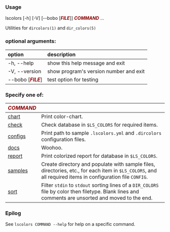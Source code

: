 ### Usage
lscolors [-h] [-V] [--bobo [<span style="color: darkred">***FILE***</span>]]
                <span style="color: darkred">***COMMAND***</span> ...

Utilities for `dircolors(1)` and `dir_colors(5)`

### optional arguments:
| option | description |
|:------ |:----------- |
| -h, --help | show this help message and exit |
| -V, --version | show program's version number and exit |
| --bobo [<span style="color: darkred">***FILE***</span>] | test option for testing |

### Specify one of:
| <span style="color: darkred">***COMMAND***</span> | |
|:--- | --- |
| [chart](docs/chart.md) | Print color-chart. |
| [check](docs/check.md) | Check database in `$LS_COLORS` for required items. |
| [configs](docs/configs.md) | Print path to sample `.lscolors.yml` and `.dircolors` configuration files. |
| [docs](docs/docs.md) | Woohoo. |
| [report](docs/report.md) | Print colorized report for database in `$LS_COLORS`. |
| [samples](docs/samples.md) | Create directory and populate with sample files, directories, etc., for each item in `$LS_COLORS`, and all required items in configuration file `CONFIG`. |
| [sort](docs/sort.md) | Filter `stdin` to `stdout` sorting lines of a `DIR_COLORS` file by color then filetype. Blank lines and comments are unsorted and moved to the end. |

### Epilog

See `lscolors COMMAND --help` for help on a specific command.

